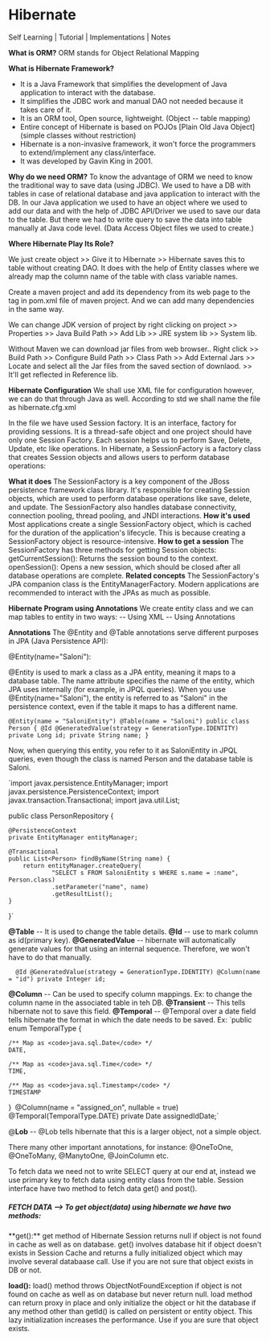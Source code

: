 # Hibernate
Self Learning | Tutorial | Implementations | Notes

**What is ORM?**
ORM stands for Object Relational Mapping

**What is Hibernate Framework?**
- It is a Java Framework that simplifies the development of Java application to interact with the database.
- It simplifies the JDBC work and manual DAO not needed because it takes care of it.
- It is an ORM tool, Open source, lightweight. (Object --  table mapping)
- Entire concept of Hibernate is based on POJOs [Plain Old Java Object] (simple classes without restriction)
- Hibernate is a non-invasive framework, it won't force the programmers to extend/implement any class/interface.
- It was developed by Gavin King in 2001.

**Why do we need ORM?**
To know the advantage of ORM we need to know the traditional way to save data (using JDBC).
We used to have a DB with tables in case of relational database and java application to interact with the DB. In our Java application we used to have an object where we used to add our data and with the help of JDBC API/Driver we used to save our data to the table. But there we had to write query to save the data into table manually at Java code level. (Data Access Object files we used to create.)

**Where Hibernate Play Its Role?**

We just create object >> Give it to Hibernate >> Hibernate saves this to table without creating DAO. It does with the help of Entity classes where we already map the column name of the table with class variable names.

Create a maven project and add its dependency from its web page to the <dependencies> tag in pom.xml file of maven project. And we can add many dependencies in the same way.

We can change JDK version of project by right clicking on project >> Properties >> Java Build Path >> Add Lib >> JRE system lib  >> System lib.

Without Maven we can download jar files from web browser.. 
Right click >> Build Path >>  Configure Build Path >> Class Path >> Add External Jars >> Locate and select all the Jar files from the saved section of downlaod. >> It'll get reflected in Reference lib.

**Hibernate Configuration**
We shall use XML file for configuration however, we can do that through Java as well. According to std we shall name the file as hibernate.cfg.xml

In the file we have used Session factory. It is an interface, factory for providing sessions. It is a thread-safe object and one project should have only one Session Factory. Each session helps us to perform Save, Delete, Update, etc like operations. 
In Hibernate, a SessionFactory is a factory class that creates Session objects and allows users to perform database operations:

**What it does**
The SessionFactory is a key component of the JBoss persistence framework class library. It's responsible for creating Session objects, which are used to perform database operations like save, delete, and update. The SessionFactory also handles database connectivity, connection pooling, thread pooling, and JNDI interactions.
**How it's used**
Most applications create a single SessionFactory object, which is cached for the duration of the application's lifecycle. This is because creating a SessionFactory object is resource-intensive.
**How to get a session**
The SessionFactory has three methods for getting Session objects:
getCurrentSession(): Returns the session bound to the context.
openSession(): Opens a new session, which should be closed after all database operations are complete.
**Related concepts**
The SessionFactory's JPA companion class is the EntityManagerFactory. Modern applications are recommended to interact with the JPAs as much as possible.

**Hibernate Program using Annotations**
We create entity class and we can map tables to entity in two ways:
-- Using XML
-- Using Annotations

**Annotations**
The @Entity and @Table annotations serve different purposes in JPA (Java Persistence API):

@Entity(name="Saloni"):

@Entity is used to mark a class as a JPA entity, meaning it maps to a database table.
The name attribute specifies the name of the entity, which JPA uses internally (for example, in JPQL queries).
When you use @Entity(name="Saloni"), the entity is referred to as "Saloni" in the persistence context, even if the table it maps to has a different name.

`@Entity(name = "SaloniEntity")
@Table(name = "Saloni")
public class Person {
    @Id
    @GeneratedValue(strategy = GenerationType.IDENTITY)
    private Long id;
    private String name;
}
`

Now, when querying this entity, you refer to it as SaloniEntity in JPQL queries, even though the class is named Person and the database table is Saloni.

`import javax.persistence.EntityManager;
import javax.persistence.PersistenceContext;
import javax.transaction.Transactional;
import java.util.List;

public class PersonRepository {

    @PersistenceContext
    private EntityManager entityManager;

    @Transactional
    public List<Person> findByName(String name) {
        return entityManager.createQuery(
                "SELECT s FROM SaloniEntity s WHERE s.name = :name", Person.class)
                .setParameter("name", name)
                .getResultList();
    }
}`

**@Table** -- It is used to change the table details.
**@Id** -- use to mark column as id(primary key).
**@GeneratedValue** -- hibernate will automatically generate values for that using an internal sequence. Therefore, we won't have to do that manually.

`  @Id
    @GeneratedValue(strategy = GenerationType.IDENTITY)
    @Column(name = "id")
    private Integer id;`

**@Column** -- Can be used to specify column mappings. Ex: to change the column name in the associated table in teh DB.
**@Transient** -- This tells hibernate not to save this field.
**@Temporal** -- @Temporal over a date field tells hibernate the format in which the date needs to be saved.
Ex: `public enum TemporalType {

    /** Map as <code>java.sql.Date</code> */
    DATE, 

    /** Map as <code>java.sql.Time</code> */
    TIME, 

    /** Map as <code>java.sql.Timestamp</code> */
    TIMESTAMP
}`
`@Column(name = "assigned_on", nullable = true)
    @Temporal(TemporalType.DATE)
    private Date assignedIdDate;`

@**Lob** -- @Lob tells hibernate that this is a larger object, not a simple object.

There many other important annotations, for instance: @OneToOne, @OneToMany, @ManytoOne, @JoinColumn etc.

To fetch data we need not to write SELECT query at our end at, instead we use primary key to fetch data using entity class from the table.
Session interface have two method to fetch data get() and post().
<h5>FETCH DATA --> To get object(data) using hibernate we have two methods:</h5>
**get():** get method of Hibernate Session returns null if object is not found in cache as well as on database.
            get() involves database hit if object doesn't exists in Session Cache and returns a fully initialized object which may involve several databaase call.
            Use if you are not sure that object exists in DB or not.

**load():** load() method throws ObjectNotFoundException if object is not found on cache as well as on database but never return null.
            load method can return proxy in place and only initialize the object or hit the database if any method other than getId() is called on persistent or entity object. This lazy initialization increases the performance.
            Use if you are sure that object exists.
